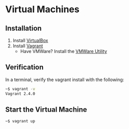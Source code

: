 # Virtual Machines

## Installation

1. Install [VirtualBox](https://www.virtualbox.org/wiki/Downloads)
1. Install [Vagrant](https://developer.hashicorp.com/vagrant/downloads?product_intent=vagrant)
    * Have VMWare? Install the [VMWare Utility](https://developer.hashicorp.com/vagrant/downloads/vmware)

## Verification

In a terminal, verify the vagrant install with the following:

```sh
~$ vagrant -v
Vagrant 2.4.0
```

## Start the Virtual Machine

```sh
~$ vagrant up
```
